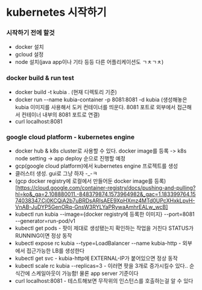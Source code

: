 # kubernetes 시작하기

### 시작하기 전에 할것
- docker 설치
- gcloud 설정
- node 설치(java app이나 기타 등등 다른 어플리케이션도 ㄱㅊㄱㅊ)

### docker build & run test
- docker build -t kubia . (현재 디렉토리 기준)
- docker run --name kubia-container -p 8081:8081 -d kubia (생성해놓은 kubia 이미지를 사용해서 도커 컨테이너를 띄운다. 8081 포트로 외부에서 접근해서 컨테이너 내부의 8081 포트로 연결)
- curl localhost:8081

### google cloud platform - kubernetes engine
- docker hub & k8s cluster로 사용할 수 있다. docker image를 등록 -> k8s node setting -> app deploy 순으로 진행할 예정
- gcp(google cloud platform)에서 kubernetes engine 프로젝트를 생성
- 클러스터 생성. gui로 그냥 하자 -_-ㅋ
- (gcp docker registry에 로컬에서 만들어둔 docker image를 등록)[https://cloud.google.com/container-registry/docs/pushing-and-pulling?hl=ko&_ga=2.108880011.-848379874.1573964982&_gac=1.183399764.1574038347.Cj0KCQiA2b7uBRDsARIsAEE9XpHXmz4MTd0UPcXHxkLpvH-VnAB-JuDYP5GenORq-GnsW3RYLYaPRywaAmhrEALw_wcB]
- kubectl run kubia --image={docker registry에 등록한 이미지} --port=8081 --generator=run-pod/v1
- kubectl get pods - 팟이 제대로 생성됐는지 확인하는 작업을 거친다 STATUS가 RUNNING이면 정상 동작
- kubectl expose rc kubia --type=LoadBalancer --name kubia-http - 외부에서 접근가능한 LB를 생성한다
- kubectl get svc - kubia-http에 EXTERNAL-IP가 붙어있으면 정상 동작
- kubectl scale rc kubia --replicas=3 - 이러면 팟을 3개로 증가시킬수 있다.. 순식간에 스케일아웃이 가능함! 물론 app server 기준이다
- curl localhost:8081 - 테스트해보면 무작위의 인스턴스를 호출하는걸 알 수 있다